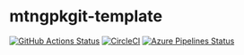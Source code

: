 # mtngpkgit-template

[![GitHub Actions Status](https://github.com/zytx800/mtngpkgit-template/workflows/CI/badge.svg)](https://github.com/zytx800/mtngpkgit-template/actions)
[![CircleCI](https://circleci.com/gh/zytx800/mtngpkgit-template.svg?style=svg)](https://circleci.com/gh/zytx800/mtngpkgit-template)
[![Azure Pipelines Status](https://dev.azure.com/zytx800/mtngpkgit-template/_apis/build/status/zytx800.mtngpkgit-template?branchName=master)](https://dev.azure.com/zytx800/mtngpkgit-template/_build/latest?definitionId=28&branchName=master)
